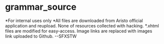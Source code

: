 # grammar_source
*For internal uses only
*All files are downloaded from Aristo official application and reupload. None of resources collected with hacking.
*.xhtml files are modified for easy-access. Image links are replaced with images link uploaded to Github.
--SFXSTW
